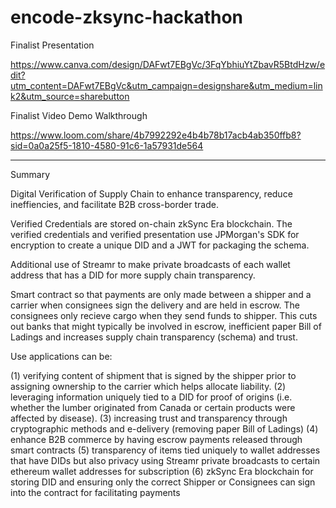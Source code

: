 # encode-zksync-hackathon

Finalist Presentation

https://www.canva.com/design/DAFwt7EBgVc/3FqYbhiuYtZbavR5BtdHzw/edit?utm_content=DAFwt7EBgVc&utm_campaign=designshare&utm_medium=link2&utm_source=sharebutton

Finalist Video Demo Walkthrough

https://www.loom.com/share/4b7992292e4b4b78b17acb4ab350ffb8?sid=0a0a25f5-1810-4580-91c6-1a57931de564

*****

Summary

Digital Verification of Supply Chain to enhance transparency, reduce ineffiencies, and facilitate B2B cross-border trade. 

Verified Credentials are stored on-chain zkSync Era blockchain. The verified credentials and verified presentation use JPMorgan's SDK for encryption to create a unique DID and a JWT for packaging the schema.

Additional use of Streamr to make private broadcasts of each wallet address that has a DID for more supply chain transparency.

Smart contract so that payments are only made between a shipper and a carrier when consignees sign the delivery and are held in escrow. 
The consignees only recieve cargo when they send funds to shipper. This cuts out banks that might typically be involved in escrow, inefficient paper Bill of Ladings and increases supply chain transparency (schema) and trust.

Use applications can be:

(1) verifying content of shipment that is signed by the shipper prior to assigning ownership to the carrier which helps allocate liability. 
(2) leveraging information uniquely tied to a DID for proof of origins (i.e. whether the lumber originated from Canada or certain products were affected by disease).
(3) increasing trust and transparency through cryptographic methods and e-delivery (removing paper Bill of Ladings)
(4) enhance B2B commerce by having escrow payments released through smart contracts
(5) transparency of items tied uniquely to wallet addresses that have DIDs but also privacy using Streamr private broadcasts to certain ethereum wallet addresses for subscription
(6) zkSync Era blockchain for storing DID and ensuring only the correct Shipper or Consignees can sign into the contract for facilitating payments



